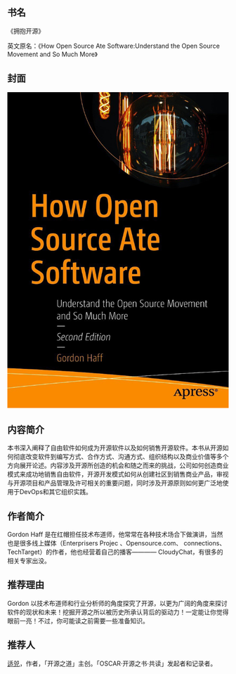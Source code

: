 ##  书名

《拥抱开源》

英文原名：《How Open Source Ate Software:Understand the Open Source Movement and So Much More》

## 封面

![](./face-image/how-os-ate-software.jpg)

## 内容简介

本书深入阐释了自由软件如何成为开源软件以及如何销售开源软件。本书从开源如何彻底改变软件到编写方式、合作方式、沟通方式、组织结构以及商业价值等多个方向展开论述。内容涉及开源所创造的机会和随之而来的挑战，公司如何创造商业模式来成功地销售自由软件，开源开发模式如何从创建社区到销售商业产品，审视与开源项目和产品管理及许可相关的重要问题，同时涉及开源原则如何更广泛地使用于DevOps和其它组织实践。

## 作者简介

Gordon Haff 是在红帽担任技术布道师，他常常在各种技术场合下做演讲，当然也是很多线上媒体（Enterprisers Projec 、Opensource.com、 connections、TechTarget）的作者，他也经营着自己的播客———— CloudyChat，有很多的相关专家出没。

## 推荐理由

Gordon 以技术布道师和行业分析师的角度探究了开源，以更为广阔的角度来探讨软件的现状和未来！挖掘开源之所以被历史所承认背后的驱动力！一定能让你觉得眼前一亮！不过，你可能读之前需要一些准备知识。 

## 推荐人

[适兕](https://opensourceway.community/all_about_kuosi)，作者，「开源之道」主创。「OSCAR·开源之书·共读」发起者和记录者。
